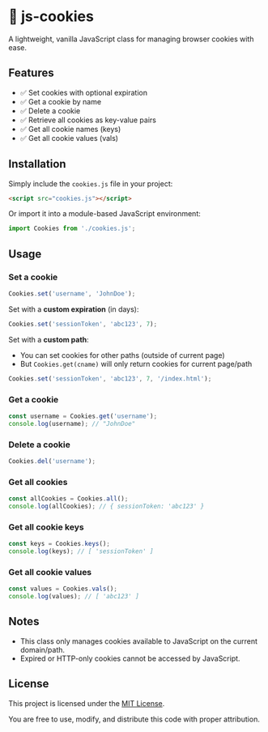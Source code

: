 # 🍪 js-cookies

A lightweight, vanilla JavaScript class for managing browser cookies with ease.

## Features

* ✅ Set cookies with optional expiration
* ✅ Get a cookie by name
* ✅ Delete a cookie
* ✅ Retrieve all cookies as key-value pairs
* ✅ Get all cookie names (keys)
* ✅ Get all cookie values (vals)

## Installation

Simply include the `cookies.js` file in your project:

```html
<script src="cookies.js"></script>
```

Or import it into a module-based JavaScript environment:

```js
import Cookies from './cookies.js';
```

## Usage

### Set a cookie

```js
Cookies.set('username', 'JohnDoe');
```

Set with a **custom expiration** (in days):

```js
Cookies.set('sessionToken', 'abc123', 7);
```

Set with a **custom path**:
- You can set cookies for other paths (outside of current page)
- But `Cookies.get(cname)` will only return cookies for current page/path

```js
Cookies.set('sessionToken', 'abc123', 7, '/index.html');
```

### Get a cookie

```js
const username = Cookies.get('username');
console.log(username); // "JohnDoe"
```

### Delete a cookie

```js
Cookies.del('username');
```

### Get all cookies

```js
const allCookies = Cookies.all();
console.log(allCookies); // { sessionToken: 'abc123' }
```

### Get all cookie keys

```js
const keys = Cookies.keys();
console.log(keys); // [ 'sessionToken' ]
```

### Get all cookie values

```js
const values = Cookies.vals();
console.log(values); // [ 'abc123' ]
```

## Notes

* This class only manages cookies available to JavaScript on the current domain/path.
* Expired or HTTP-only cookies cannot be accessed by JavaScript.

## License

This project is licensed under the [MIT License](LICENSE).

You are free to use, modify, and distribute this code with proper attribution.
